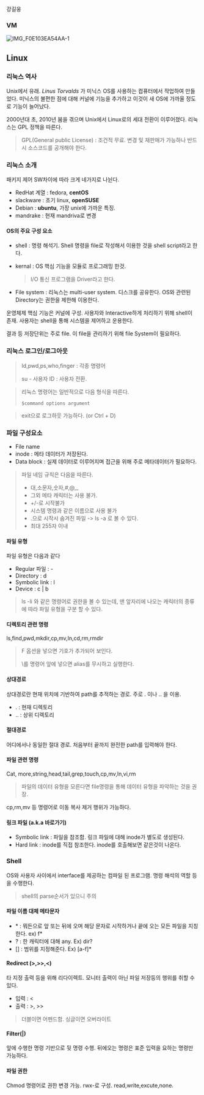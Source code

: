 강길웅

### VM

![IMG_F0E103EA54AA-1](/Users/gilwoongkang/서재/skinfosec-edu/image/IMG_F0E103EA54AA-1.jpeg)

## Linux

### 리눅스 역사

Unix에서 유래. *Linus Torvalds* 가 미닉스 OS를 사용하는 컴퓨터에서 작업하여 만들었다. 미닉스의 불편한 점에 대해 커널에 기능을 추가하고 이것이 새 OS에 가까울 정도로 기능이 늘어났다. 

2000년대 초, 2010년 붐을 겪으며 Unix에서 Linux로의 세대 전환이 이루어졌다. 리눅스는 GPL 정책을 따른다.

> GPL(General public License) : 조건적 무료. 변경 및 재판매가 가능하나 반드시 소스코드를 공개해야 한다. 

### 리눅스 소개

패키지 제어 SW차이에 따라 크게 네가지로 나뉜다.

- RedHat 계열 : fedora, **centOS**
- slackware : 초기 linux, **openSUSE**
- Debian : **ubuntu**, 가장 unix에 가까운 특징.
- mandrake : 현재 mandriva로 변경

#### OS의 주요 구성 요소

- shell : 명령 해석기. Shell 명령을 file로 작성해서 이용한 것을 shell script라고 한다.

- kernal : OS 핵심 기능을 모듈로 프로그래밍 한것.

  > I/O 통신 프로그램을 Driver라고 한다.

- File system : 리눅스는 multi-user system. 디스크를 공유한다. OS와 관련된 Directory는 권한을 제한해 이용한다. 

운영체제 핵심 기능은 커널에 구성. 사용자와 Interactive하게 처리하기 위해 shell이 존재. 사용자는 shell을 통해 시스템을 제어하고 운용한다. 

결과 등 저장단위는 주로 file. 이 file을 관리하기 위해 file System이 필요하다.

### 리눅스 로그인/로그아웃

> Id,pwd,ps,who,finger : 각종 명령어
>
> su - 사용자 ID : 사용자 전환. 

> 리눅스 명령어는 일반적으로 다음 형식을 따른다.
>
> ```shell
> $command options argument
> ```

> exit으로 로그하웃 가능하다. (or Ctrl + D)

### 파일 구성요소

- File name
- inode : 메타 데이터가 저장된다.
- Data block : 실제 데이터로 이루어지며 접근을 위해 주로 메타데이터가 필요하다.

> 파일 네임 규칙은 다음을 따른다. 
>
> - 대,소문자,숫자,#,@,_
> - 그외 메타 캐릭터는 사용 불가.
> - +/-로 시작불가
> - 시스템 명령과 같은 이름으로 사용 불가
> - .으로 시작시 숨겨진 파일 -> ls -a 로 볼 수 있다.
> - 최대 255자 이내

#### 파일 유형

파일 유형은 다음과 같다

- Regular 파일 : -
- Directory : d
- Symbolic link : l
- Device : c | b

> ls -li 와 같은 명령어로 권한을 볼 수 있는데, 맨 앞자리에 나오는 캐릭터의 종류에 따라 파일 유형을 구분 할 수 있다.

#### 디렉토리 관련 명령

ls,find,pwd,mkdir,cp,mv,ln,cd,rm,rmdir

> F 옵션을 넣으면 기호가 추가되어 보인다.
>
> \를 명령어 앞에 넣으면 alias를 무시하고 실행한다. 

#### 상대경로

상대경로란 현재 위치에 기반하여 path를 추적하는 경로. 주로 . 이나 .. 을 이용. 

- . : 현재 디렉토리
- .. : 상위 디렉토리 

#### 절대경로

어디에서나 동일한 절대 경로. 처음부터 끝까지 완전한 path를 입력해야 한다.

#### 파일 관련 명령

Cat, more,string,head,tail,grep,touch,cp,mv,ln,vi,rm

> 파일의 데이터 유형을 모른다면 file명령을 통해 데이터 유형을 파악하는 것을 권장.

cp,rm,mv 등 명령어로 이동 복사 제거 행위가 가능하다.

#### 링크 파일 (a.k.a 바로가기)

- Symbolic link : 파일을 참조함. 링크 파일에 대해 inode가 별도로 생성된다.
- Hard link : inode를 직접 참조한다. inode를 호출해보면 같은것이 나온다.

### Shell

OS와 사용자 사이에서 interface를 제공하는 컴파일 된 프로그램. 명령 해석의 역할 등을 수행한다.

> shell의 parse순서가 있으니 주의

#### 파일 이름 대체 메타문자

- \* : 뭐든으로 앞 또는 뒤에 오며 해당 문자로 시작하거나 끝에 오는 모든 파일을 지칭한다. ex) f*
- ? : 한 캐릭터에 대해 any. Ex) dir?
- [] : 범위를 지정해준다. Ex) [a-f]*

#### Redirect (>,>>,<)

타 지정 출력 등을 위해 리다이렉트. 모니터 출력이 아닌 파일 저장등의 행위를 취할 수 있다.

- 입력 : <
- 출력 : >, >> 

> 더블이면 어펜드함. 싱글이면 오버라이트 

#### Filter(|)

앞에 수행한 명령 기반으로 뒷 명령 수행. 뒤에오는 명령은 표준 입력을 요하는 명령만 가능하다.

#### 파일 권한

Chmod 명령어로 권한 변경 가능. rwx-로 구성. read,write,excute,none.
